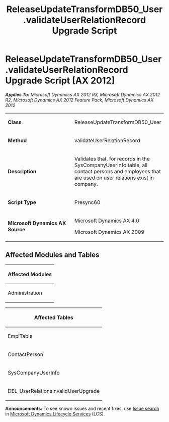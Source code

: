 ﻿---
title: ReleaseUpdateTransformDB50_User.validateUserRelationRecord Upgrade Script
TOCTitle: ReleaseUpdateTransformDB50_User.validateUserRelationRecord Upgrade Script
ms:assetid: 216cb3fc-1d43-cec6-ee49-8bfb00c649ea
ms:mtpsurl: https://msdn.microsoft.com/en-us/library/JJ684925(v=AX.60)
ms:contentKeyID: 49707127
ms.date: 05/18/2015
mtps_version: v=AX.60
---

# ReleaseUpdateTransformDB50\_User.validateUserRelationRecord Upgrade Script [AX 2012]


_**Applies To:** Microsoft Dynamics AX 2012 R3, Microsoft Dynamics AX 2012 R2, Microsoft Dynamics AX 2012 Feature Pack, Microsoft Dynamics AX 2012_

<table>
<colgroup>
<col style="width: 50%" />
<col style="width: 50%" />
</colgroup>
<tbody>
<tr class="odd">
<td><p><strong>Class</strong></p></td>
<td><p>ReleaseUpdateTransformDB50_User</p></td>
</tr>
<tr class="even">
<td><p><strong>Method</strong></p></td>
<td><p>validateUserRelationRecord</p></td>
</tr>
<tr class="odd">
<td><p><strong>Description</strong></p></td>
<td><p>Validates that, for records in the SysCompanyUserInfo table, all contact persons and employees that are used on user relations exist in company.</p></td>
</tr>
<tr class="even">
<td><p><strong>Script Type</strong></p></td>
<td><p>Presync60</p></td>
</tr>
<tr class="odd">
<td><p><strong>Microsoft Dynamics AX Source</strong></p></td>
<td><p>Microsoft Dynamics AX 4.0</p>
<p>Microsoft Dynamics AX 2009</p></td>
</tr>
</tbody>
</table>


## Affected Modules and Tables

<table>
<colgroup>
<col style="width: 100%" />
</colgroup>
<thead>
<tr class="header">
<th><p>Affected Modules</p></th>
</tr>
</thead>
<tbody>
<tr class="odd">
<td><p>Administration</p></td>
</tr>
</tbody>
</table>


<table>
<colgroup>
<col style="width: 100%" />
</colgroup>
<thead>
<tr class="header">
<th><p>Affected Tables</p></th>
</tr>
</thead>
<tbody>
<tr class="odd">
<td><p>EmplTable</p></td>
</tr>
<tr class="even">
<td><p>ContactPerson</p></td>
</tr>
<tr class="odd">
<td><p>SysCompanyUserInfo</p></td>
</tr>
<tr class="even">
<td><p>DEL_UserRelationsInvalidUserUpgrade</p></td>
</tr>
</tbody>
</table>

  
**Announcements:** To see known issues and recent fixes, use [Issue search](http://go.microsoft.com/fwlink/?linkid=389258) in [Microsoft Dynamics Lifecycle Services](http://go.microsoft.com/fwlink/?linkid=306505) (LCS).

